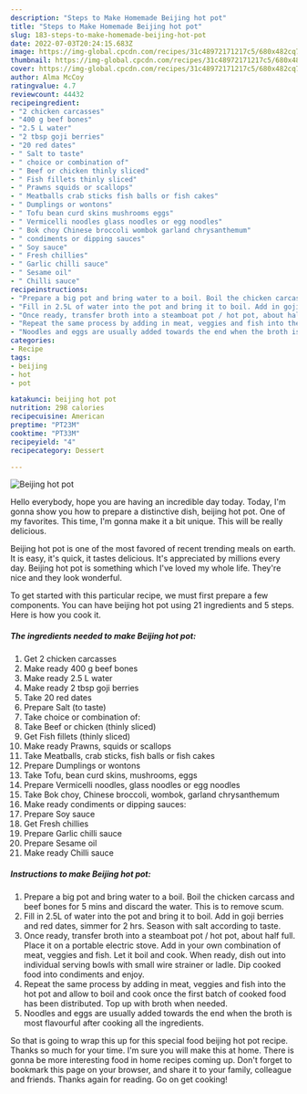 ```yaml
---
description: "Steps to Make Homemade Beijing hot pot"
title: "Steps to Make Homemade Beijing hot pot"
slug: 183-steps-to-make-homemade-beijing-hot-pot
date: 2022-07-03T20:24:15.683Z
image: https://img-global.cpcdn.com/recipes/31c48972171217c5/680x482cq70/beijing-hot-pot-recipe-main-photo.jpg
thumbnail: https://img-global.cpcdn.com/recipes/31c48972171217c5/680x482cq70/beijing-hot-pot-recipe-main-photo.jpg
cover: https://img-global.cpcdn.com/recipes/31c48972171217c5/680x482cq70/beijing-hot-pot-recipe-main-photo.jpg
author: Alma McCoy
ratingvalue: 4.7
reviewcount: 44432
recipeingredient:
- "2 chicken carcasses"
- "400 g beef bones"
- "2.5 L water"
- "2 tbsp goji berries"
- "20 red dates"
- " Salt to taste"
- " choice or combination of"
- " Beef or chicken thinly sliced"
- " Fish fillets thinly sliced"
- " Prawns squids or scallops"
- " Meatballs crab sticks fish balls or fish cakes"
- " Dumplings or wontons"
- " Tofu bean curd skins mushrooms eggs"
- " Vermicelli noodles glass noodles or egg noodles"
- " Bok choy Chinese broccoli wombok garland chrysanthemum"
- " condiments or dipping sauces"
- " Soy sauce"
- " Fresh chillies"
- " Garlic chilli sauce"
- " Sesame oil"
- " Chilli sauce"
recipeinstructions:
- "Prepare a big pot and bring water to a boil. Boil the chicken carcass and beef bones for 5 mins and discard the water. This is to remove scum."
- "Fill in 2.5L of water into the pot and bring it to boil. Add in goji berries and red dates, simmer for 2 hrs. Season with salt according to taste."
- "Once ready, transfer broth into a steamboat pot / hot pot, about half full. Place it on a portable electric stove. Add in your own combination of meat, veggies and fish. Let it boil and cook. When ready, dish out into individual serving bowls with small wire strainer or ladle. Dip cooked food into condiments and enjoy."
- "Repeat the same process by adding in meat, veggies and fish into the hot pot and allow to boil and cook once the first batch of cooked food has been distributed. Top up with broth when needed."
- "Noodles and eggs are usually added towards the end when the broth is most flavourful after cooking all the ingredients."
categories:
- Recipe
tags:
- beijing
- hot
- pot

katakunci: beijing hot pot 
nutrition: 298 calories
recipecuisine: American
preptime: "PT23M"
cooktime: "PT33M"
recipeyield: "4"
recipecategory: Dessert

---
```



![Beijing hot pot](https://img-global.cpcdn.com/recipes/31c48972171217c5/680x482cq70/beijing-hot-pot-recipe-main-photo.jpg)

Hello everybody, hope you are having an incredible day today. Today, I'm gonna show you how to prepare a distinctive dish, beijing hot pot. One of my favorites. This time, I'm gonna make it a bit unique. This will be really delicious.

Beijing hot pot is one of the most favored of recent trending meals on earth. It is easy, it's quick, it tastes delicious. It's appreciated by millions every day. Beijing hot pot is something which I've loved my whole life. They're nice and they look wonderful.




To get started with this particular recipe, we must first prepare a few components. You can have beijing hot pot using 21 ingredients and 5 steps. Here is how you cook it.

<!--inarticleads1-->

##### The ingredients needed to make Beijing hot pot:

1. Get 2 chicken carcasses
1. Make ready 400 g beef bones
1. Make ready 2.5 L water
1. Make ready 2 tbsp goji berries
1. Take 20 red dates
1. Prepare  Salt (to taste)
1. Take  choice or combination of:
1. Take  Beef or chicken (thinly sliced)
1. Get  Fish fillets (thinly sliced)
1. Make ready  Prawns, squids or scallops
1. Take  Meatballs, crab sticks, fish balls or fish cakes
1. Prepare  Dumplings or wontons
1. Take  Tofu, bean curd skins, mushrooms, eggs
1. Prepare  Vermicelli noodles, glass noodles or egg noodles
1. Take  Bok choy, Chinese broccoli, wombok, garland chrysanthemum
1. Make ready  condiments or dipping sauces:
1. Prepare  Soy sauce
1. Get  Fresh chillies
1. Prepare  Garlic chilli sauce
1. Prepare  Sesame oil
1. Make ready  Chilli sauce




<!--inarticleads2-->

##### Instructions to make Beijing hot pot:

1. Prepare a big pot and bring water to a boil. Boil the chicken carcass and beef bones for 5 mins and discard the water. This is to remove scum.
1. Fill in 2.5L of water into the pot and bring it to boil. Add in goji berries and red dates, simmer for 2 hrs. Season with salt according to taste.
1. Once ready, transfer broth into a steamboat pot / hot pot, about half full. Place it on a portable electric stove. Add in your own combination of meat, veggies and fish. Let it boil and cook. When ready, dish out into individual serving bowls with small wire strainer or ladle. Dip cooked food into condiments and enjoy.
1. Repeat the same process by adding in meat, veggies and fish into the hot pot and allow to boil and cook once the first batch of cooked food has been distributed. Top up with broth when needed.
1. Noodles and eggs are usually added towards the end when the broth is most flavourful after cooking all the ingredients.




So that is going to wrap this up for this special food beijing hot pot recipe. Thanks so much for your time. I'm sure you will make this at home. There is gonna be more interesting food in home recipes coming up. Don't forget to bookmark this page on your browser, and share it to your family, colleague and friends. Thanks again for reading. Go on get cooking!
